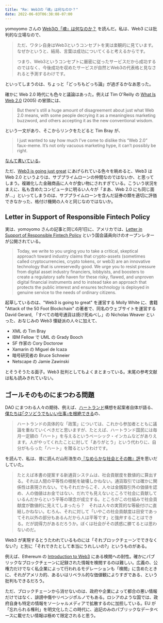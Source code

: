 ```yaml
---
title: "Re: Web3の「魂」は何なのか？"
date: 2022-06-03T06:38:08-07:00
---
```


yomoyomo さんの [Web3の「魂」は何なのか？](https://wirelesswire.jp/2022/06/82564/) を読んだ。私は、Web3 には批判的な立場なので、

> ただ、ワタシ自身はWeb3というコンセプトを実は楽観的に見ています。なぜかというと、結局、言葉は成功についてくると考えるからです。
>
> つまり、Web3というコンセプトに厳密に従ったサービスだから成功するのではなく、今後成功を収めたサービスが自然とWeb3の代表格と見なされると予測するわけです。

といってしまうのは、ちょっと「どっちもどっち論」が過ぎるかなあ思った。

確かに Web 2.0 時代にも色々と議論はあった。例えば Tim O'Reilly の [What Is Web 2.0](https://www.oreilly.com/pub/a/web2/archive/what-is-web-20.html) (2005) の冒頭には、

> But there's still a huge amount of disagreement about just what Web 2.0 means, with some people decrying it as a meaningless marketing buzzword, and others accepting it as the new conventional wisdom.

という一文があり、そこからリンクをたどると Tim Bray が、

> I just wanted to say how much I’ve come to dislike this “Web 2.0” faux-meme. It’s not only vacuous marketing hype, it can’t possibly be right.

[なんて書いている](http://www.tbray.org/ongoing/When/200x/2005/08/04/Web-2.0)。

ただ、[Web3 is going just great](https://web3isgoinggreat.com) にあげられている色々を眺めると、Web3 は Web 2.0 というよりは、サブプライムローンの仲間なのではないか、と思ってしまう。複雑化した金融商品に人々が食い物にされすぎている。こういう状況をまえに、私も含めたコンピュータに明るい人々が「まあ、Web 2.0 にも同じ面が...」といってしまうのは、サブプライムローンを含んだ証券の類を適切に評価できなかった、格付け機関の人々と同じなのではないか。

## Letter in Support of Responsible Fintech Policy

実は、yomoyomo さんの記事と同じ6月1日に、アメリカでは、[Letter in Support of Responsible Fintech Policy](https://concerned.tech) という国会議員向けのオープンレターが公開されている。

> Today, we write to you urging you to take a critical, skeptical approach toward industry claims that crypto-assets (sometimes called cryptocurrencies, crypto tokens, or web3) are an innovative technology that is unreservedly good. We urge you to resist pressure from digital asset industry financiers, lobbyists, and boosters to create a regulatory safe haven for these risky, flawed, and unproven digital financial instruments and to instead take an approach that protects the public interest and ensures technology is deployed in genuine service to the needs of ordinary citizens.

起草しているのは、"Web3 is going to great" を運営する Molly White に、書籍 "Attack of the 50 Foot Blockchain" の著者で、同名のウェブサイトを運営する David Gerard, 「すべての暗号通貨は焼け死ぬべし」の Nicholas Weaver といった、おなじみの Web3 懐疑派の人々に加えて、

- XML の Tim Bray
- IBM Fellow で UML の Grady Booch
- SF 作家の Cory Doctorow
- Xamarin の Miguel de Icaza
- 暗号研究者の Bruce Schneier
- Netscape の Jamie Zawinski

とそうそうたる面子。Web3 批判としてもよくまとまっている。末尾の参考文献は私も読みきれていない。

## ゴールそのものにまつわる問題

DAO にまつわる人々の期待、例えば、[ハートランド](https://heart-land.io/ja/)構想を起案者自体が語る、[僕たちは｢クソどうでもいい仕事｣を根絶できる](https://toyokeizai.net/articles/-/590493)の、

> ハートランドの具体的な「政策」については、これから参加者とともに議論を重ねていくべきだと思いますが、たとえば、ハートランド国民には毎月一定額の「ハート」を与えるというベーシック・インカムなどがありえます。人がやってくれたことに対して「ありがとう」という代わりに、自分がもらった「ハート」を贈るというわけです。

を読んで、私は、昔に読んだ山形浩生の[『なめらかな社会とその敵』評](https://cruel.hatenablog.com/entry/20130326/1364268478)を思いだしていた。

> たとえば本書の提案する新通貨システムは、社会貢献度を数値的に算出する。それは人間の平等性の根拠を破壊しかねない。通貨取引では確かに関係性は表現されない。でもそれだからこそ、人々は金銭取引外の価値を認め、人の価値はお金ではない、だれでも見えないところで社会に貢献しているんだからという平等の理念が成立する。ところがこの仕組みで社会貢献度が数値的に見えてしまったら？　それは人々の実質的な等級付けに直結しかねない。むろん、それに対して「いやこの社会貢献度は目安であってそれ以外の部分もあるんだから人は平等です」と強弁することはできる。だが説得力があるだろうか。ぼくは社会がその誘惑に勝てるとは思わないのだ。

Web3 が実現するとうたわれているものには「それブロックチェーンでできなくない?」と別に「それできたとして本当にうれしいの?」というものがある。

例えば、Ethereum の [Introduction to Web3](https://ethereum.org/en/web3/) にある検閲への耐性。確かにパブリックなブロックチェーンに記録された情報を検閲するのは難しい。広義の、公権力だけでなく私企業によって行われるモデレーションも「検閲」に含めたときに、それがアメリカ的、あるいはリベラル的な価値観によりすぎである、という批判もできるだろう。

ただ、ブロックチェーンから消せないのは、政府や企業によって都合の悪い情報だけではなく、誹謗中傷やリベンジポルノでもある。ロシアのような国では、政府自身も特定の情報をソーシャルメディアで拡散するのに加担している。EU が「忘れられる権利」を明文化したこの時代に、追記のみのパブリックなデータベースに載せたい情報は極めて限定されると思う。

